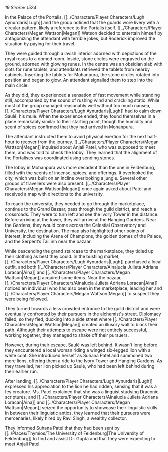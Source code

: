 _19 Sirorev 1524_

In the Palace of the Portalis, [[../Characters/Player Characters/Lugh Aynurdaris|Lugh]] and the group noticed that the guards wore livery with a circular pattern, likely a reference to the Portalis itself. [[../Characters/Player Characters/Megan Wattson|Megan]] Watson decided to entertain himself by antagonizing the attendant with terrible jokes, but Roderick improved the situation by paying for their travel.

They were guided through a lavish interior adorned with depictions of the royal roses to a domed room. Inside, stone circles were engraved on the ground, adorned with glowing runes. In the centre was an obsidian slab with slots for rune tablets, and attendants retrieved the tablets from nearby cabinets. Inserting the tablets for Mohanpura, the stone circles rotated into position and began to glow. An attendant signalled them to step into the main circle.

As they did, they experienced a sensation of fast movement while standing still, accompanied by the sound of rushing wind and crackling static. While most of the group managed reasonably well without too much nausea, [[../Characters/Player Characters/Lugh Aynurdaris|Lugh]] had to calm down Saulé, his mule. When the experience ended, they found themselves in a place remarkably similar to their starting point, though the humidity and scent of spices confirmed that they had arrived in Mohanpura.

The attendant instructed them to avoid physical exertion for the next half-hour to recover from the journey. [[../Characters/Player Characters/Megan Wattson|Megan]] inquired about Anjali Patel, who was supposed to meet them, and was told to check the lobby. They learned that the alignment of the Portalises was coordinated using sending stones.

The lobby in Mohanpura was more decadent than the one in Feldenburg, filled with the scents of incense, spices, and offerings. It overlooked the city, which was built on an incline overlooking a jungle. Several other groups of travellers were also present. [[../Characters/Player Characters/Megan Wattson|Megan]] once again asked about Patel and received a map with directions to the university.

To reach the university, they needed to go through the marketplace, continue to the Grand Bazaar, pass through the guild district, and reach a crossroads. They were to turn left and see the Ivory Tower in the distance. Before arriving at the tower, they will arrive at the Hanging Gardens. Near the Gardens, they would come across the Celestial Observatory and University, the destination. The map also highlighted other points of interest, including the Arena of Champions, the golden domes of the Palace, and the Serpent’s Tail inn near the bazaar.

While descending the grand staircase to the marketplace, they tidied up their clothing as best they could. In the bustling market, [[../Characters/Player Characters/Lugh Aynurdaris|Lugh]] purchased a local outfit, and both [[../Characters/Player Characters/Ainalucia Julieta Adriana Loracan|Aina]] and [[../Characters/Player Characters/Megan Wattson|Megan]] acquired some items. Near the bazaar, [[../Characters/Player Characters/Ainalucia Julieta Adriana Loracan|Aina]] noticed an individual who had also been in the marketplace, leading her and [[../Characters/Player Characters/Megan Wattson|Megan]] to suspect they were being followed.

They turned towards a less crowded entrance to the guild district and were eventually confronted by their pursuers in the alchemist's street. Diplomacy failed, so they fled, ducking into a side street where [[../Characters/Player Characters/Megan Wattson|Megan]] created an illusory wall to block their path. Although their attempts to escape were not entirely successful, working together, they managed to shake off their pursuers.

However, during their escape, Saulé was left behind. It wasn't long before they encountered a local woman riding a winged six-legged lion with a white coat. She introduced herself as Suhana Patel and summoned two more lions, offering them a ride to the Ivory Tower and Hanging Gardens. As they travelled, her lion picked up Saulé, who had been left behind during their earlier run.

After landing, [[../Characters/Player Characters/Lugh Aynurdaris|Lugh]] expressed his appreciation to the lion he had ridden, sensing that it was a fey creature. Ms. Patel explained that she was a linguist studying Draconic scriptures, and [[../Characters/Player Characters/Ainalucia Julieta Adriana Loracan|Aina]] and [[../Characters/Player Characters/Megan Wattson|Megan]] seized the opportunity to showcase their linguistic skills. In between their linguistic antics, they learned that their pursuers were mercenaries, likely hired by Ravi Singh, a wealthy collector.

They informed Suhana Patel that they had been sent by [[../Places/Thymios/The University of Feldenburg|The University of Feldenburg]] to find and assist Dr. Gupta and that they were expecting to meet Anjali Patel.